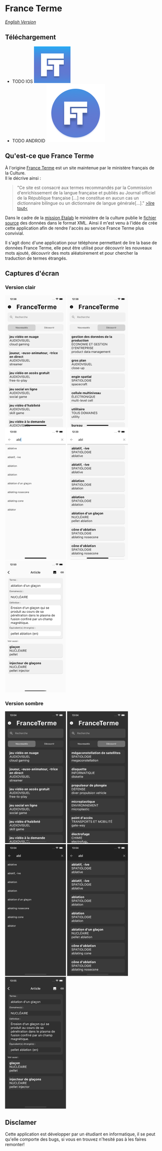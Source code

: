 # France Terme

*[English Version](./README_EN.md)*

## Téléchargement

- TODO IOS ![Icone IOS](./ios/Runner/Assets.xcassets/AppIcon.appiconset/Icon-40%403x.png)
- TODO ANDROID ![Icone ANDROID](./android/app/src/main/res/mipmap-xxxhdpi/ic_launcher_round.png)

## Qu'est-ce que France Terme

À l'origine [France Terme](http://www.culture.fr/franceterme/) est un site maintenue par le ministère français de la Culture. \
Il le décrive ainsi :

>"Ce site est consacré aux termes recommandés par la Commission d'enrichissement de la langue française et publiés au Journal officiel de la République française [...] ne constitue en aucun cas un dictionnaire bilingue ou un dictionnaire de langue générale[...]."
[>lire tout<](http://www.culture.fr/Ressources/FranceTerme/Qui-sommes-nous)

Dans le cadre de la [mission Etalab](https://www.etalab.gouv.fr/qui-sommes-nous/) le ministère de la culture publie le [fichier source](https://data.culture.gouv.fr/explore/dataset/base-franceterme-termes-scientifiques-et-techniques/information/) des données dans le format XML. Ainsi il m'est venu à l'idée de crée cette application afin de rendre l'accès au service France Terme plus convivial.

Il s'agit donc d'une application pour téléphone permettant de lire la base de données France Terme, elle peut être utilisé pour découvrir les nouveaux mots ajouté, découvrir des mots aléatoirement et pour chercher la traduction de termes étrangés.

## Captures d'écran

### Version clair

<img src="./readme_assets/w_news.png" alt="Nouveauté" width="200">
<img src="./readme_assets/w_discover.png" alt="Découvrir" width="200">
<img src="./readme_assets/w_search.png" alt="Recherche" width="200">
<img src="./readme_assets/w_result.png" alt="Resultat" width="200">
<img src="./readme_assets/w_article.png" alt="Article" width="200">

### Version sombre

<img src="./readme_assets/b_news.png" alt="Nouveauté" width="200">
<img src="./readme_assets/b_discover.png" alt="Découvrir" width="200">
<img src="./readme_assets/b_search.png" alt="Recherche" width="200">
<img src="./readme_assets/b_result.png" alt="Resultat" width="200">
<img src="./readme_assets/b_article.png" alt="Article" width="200">

## Disclamer

Cette application est développer par un étudiant en informatique, il se peut qu'elle comporte des bugs, si vous en trouvez n'hesité pas à les faires remonter!
